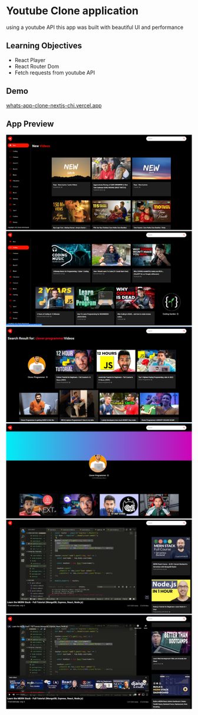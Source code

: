# Youtube Clone application

using a youtube API this app was built with beautiful UI and performance

## Learning Objectives

 - React Player
 - React Router Dom
 - Fetch requests from youtube API

## Demo

[whats-app-clone-nextjs-chi.vercel.app
](https://youtube-clone-omega-weld.vercel.app/)


## App Preview

![](images/y1.png)
![](images/y2.png)
![](images/y3.png)
![](images/y4.png)
![](images/y5.png)
![](images/y6.png)
